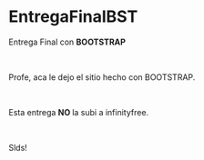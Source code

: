 # EntregaFinalBST
<p> Entrega Final con <strong>BOOTSTRAP </strong></p> <br>
<p>Profe, aca le dejo el sitio hecho con BOOTSTRAP.</p><br>
<p> Esta entrega <strong> NO </strong>la subi a infinityfree.</p> <br>

<p>Slds!</p>
